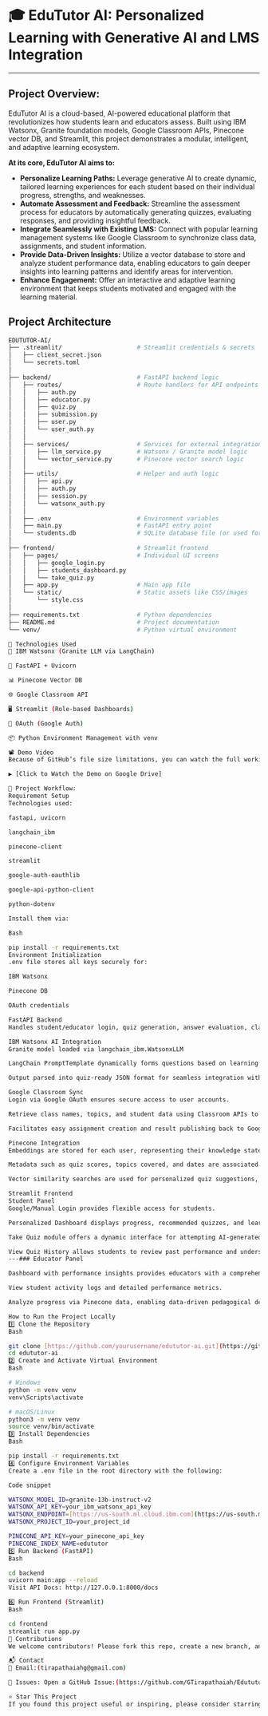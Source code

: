 # 🎓 EduTutor AI: Personalized Learning with Generative AI and LMS Integration
---

## Project Overview:
EduTutor AI is a cloud-based, AI-powered educational platform that revolutionizes how students learn and educators assess. Built using IBM Watsonx, Granite foundation models, Google Classroom APIs, Pinecone vector DB, and Streamlit, this project demonstrates a modular, intelligent, and adaptive learning ecosystem.

**At its core, EduTutor AI aims to:**

* **Personalize Learning Paths:** Leverage generative AI to create dynamic, tailored learning experiences for each student based on their individual progress, strengths, and weaknesses.
* **Automate Assessment and Feedback:** Streamline the assessment process for educators by automatically generating quizzes, evaluating responses, and providing insightful feedback.
* **Integrate Seamlessly with Existing LMS:** Connect with popular learning management systems like Google Classroom to synchronize class data, assignments, and student information.
* **Provide Data-Driven Insights:** Utilize a vector database to store and analyze student performance data, enabling educators to gain deeper insights into learning patterns and identify areas for intervention.
* **Enhance Engagement:** Offer an interactive and adaptive learning environment that keeps students motivated and engaged with the learning material.

## Project Architecture

```bash
EDUTUTOR-AI/
├── .streamlit/                     # Streamlit credentials & secrets
│   ├── client_secret.json
│   └── secrets.toml
│
├── backend/                        # FastAPI backend logic
│   ├── routes/                     # Route handlers for API endpoints
│   │   ├── auth.py
│   │   ├── educator.py
│   │   ├── quiz.py
│   │   ├── submission.py
│   │   ├── user.py
│   │   └── user_auth.py
│   │
│   ├── services/                   # Services for external integrations
│   │   ├── llm_service.py          # Watsonx / Granite model logic
│   │   └── vector_service.py       # Pinecone vector search logic
│   │
│   ├── utils/                      # Helper and auth logic
│   │   ├── api.py
│   │   ├── auth.py
│   │   ├── session.py
│   │   └── watsonx_auth.py
│   │
│   ├── .env                        # Environment variables
│   ├── main.py                     # FastAPI entry point
│   └── students.db                 # SQLite database file (or used for local storage)
│
├── frontend/                       # Streamlit frontend
│   ├── pages/                      # Individual UI screens
│   │   ├── google_login.py
│   │   ├── students_dashboard.py
│   │   └── take_quiz.py
│   ├── app.py                      # Main app file
│   └── static/                     # Static assets like CSS/images
│       └── style.css
│
├── requirements.txt                # Python dependencies
├── README.md                       # Project documentation
└── venv/                           # Python virtual environment

🔧 Technologies Used
🧠 IBM Watsonx (Granite LLM via LangChain)

🚀 FastAPI + Uvicorn

📊 Pinecone Vector DB

🌐 Google Classroom API

🖥️ Streamlit (Role-based Dashboards)

🔐 OAuth (Google Auth)

📦 Python Environment Management with venv

📽️ Demo Video
Because of GitHub’s file size limitations, you can watch the full working demo of EduTutor AI here:

▶️ [Click to Watch the Demo on Google Drive]

💫 Project Workflow:
Requirement Setup
Technologies used:

fastapi, uvicorn

langchain_ibm

pinecone-client

streamlit

google-auth-oauthlib

google-api-python-client

python-dotenv

Install them via:

Bash

pip install -r requirements.txt
Environment Initialization
.env file stores all keys securely for:

IBM Watsonx

Pinecone DB

OAuth credentials

FastAPI Backend
Handles student/educator login, quiz generation, answer evaluation, classroom sync, and metadata updates. It serves as the central API for all frontend and external service interactions.

IBM Watsonx AI Integration
Granite model loaded via langchain_ibm.WatsonxLLM

LangChain PromptTemplate dynamically forms questions based on learning materials and student progress.

Output parsed into quiz-ready JSON format for seamless integration with the quiz generation module.

Google Classroom Sync
Login via Google OAuth ensures secure access to user accounts.

Retrieve class names, topics, and student data using Classroom APIs to keep EduTutor AI synchronized with existing course structures.

Facilitates easy assignment creation and result publishing back to Google Classroom.

Pinecone Integration
Embeddings are stored for each user, representing their knowledge state and learning patterns.

Metadata such as quiz scores, topics covered, and dates are associated with these embeddings.

Vector similarity searches are used for personalized quiz suggestions, adaptive learning path recommendations, and identifying knowledge gaps.

Streamlit Frontend
Student Panel
Google/Manual Login provides flexible access for students.

Personalized Dashboard displays progress, recommended quizzes, and learning resources.

Take Quiz module offers a dynamic interface for attempting AI-generated quizzes.

View Quiz History allows students to review past performance and understand areas for improvement.
---### Educator Panel

Dashboard with performance insights provides educators with a comprehensive overview of student and class progress.

View student activity logs and detailed performance metrics.

Analyze progress via Pinecone data, enabling data-driven pedagogical decisions and targeted interventions.

How to Run the Project Locally
1️⃣ Clone the Repository
Bash

git clone [https://github.com/yourusername/edututor-ai.git](https://github.com/yourusername/edututor-ai.git)
cd edututor-ai
2️⃣ Create and Activate Virtual Environment
Bash

# Windows
python -m venv venv
venv\Scripts\activate

# macOS/Linux
python3 -m venv venv
source venv/bin/activate
3️⃣ Install Dependencies
Bash

pip install -r requirements.txt
4️⃣ Configure Environment Variables
Create a .env file in the root directory with the following:

Code snippet

WATSONX_MODEL_ID=granite-13b-instruct-v2
WATSONX_API_KEY=your_ibm_watsonx_api_key
WATSONX_ENDPOINT=[https://us-south.ml.cloud.ibm.com](https://us-south.ml.cloud.ibm.com)
WATSONX_PROJECT_ID=your_project_id

PINECONE_API_KEY=your_pinecone_api_key
PINECONE_INDEX_NAME=edututor
5️⃣ Run Backend (FastAPI)
Bash

cd backend
uvicorn main:app --reload
Visit API Docs: http://127.0.0.1:8000/docs

6️⃣ Run Frontend (Streamlit)
Bash

cd frontend
streamlit run app.py
🙌 Contributions
We welcome contributors! Please fork this repo, create a new branch, and raise a PR.

📬 Contact
📧 Email:(tirapathaiahg@gmail.com)

🐛 Issues: Open a GitHub Issue:(https://github.com/GTirapathaiah/Edututor-Ai-Personalized-Learning-With-Generative-Ai-And-Lms-Integration.git)

⭐ Star This Project
If you found this project useful or inspiring, please consider starring the repo 🙏

